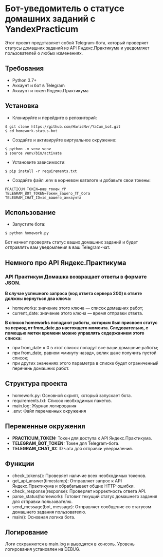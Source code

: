 # Бот-уведомитель о статусе домашних заданий с YandexPracticum

Этот проект представляет собой Telegram-бота, который проверяет статусы домашних заданий из API Яндекс.Практикума и уведомляет пользователей о любых изменениях.

## Требования
- Python 3.7+
- Аккаунт и бот в Telegram
- Аккаунт и токен Яндекс.Практикума

## Установка
- Клонируйте и перейдите в репозиторий:
```
$ git clone https://github.com/HarisNvr/YaCum_bot.git
$ cd homework-status-bot
```
- Создайте и активируйте виртуальное окружение:
```
$ python -m venv venv
$ source venv/bin/activate
```
- Установите зависимости:
```
$ pip install -r requirements.txt
```
- Создайте файл .env в корневом каталоге и добавьте свои токены:
```
PRACTICUM_TOKEN=ваш_токен_YP
TELEGRAM_BOT_TOKEN=токен_вашего_ТГ_бота
TELEGRAM_CHAT_ID=id_вашего_аккаунта
```

## Использование
- Запустите бота:
```
$ python homework.py
```
Бот начнет проверять статус ваших домашних заданий и будет отправлять вам уведомления в ваш Telegram-чат.

## Немного про API Яндекс.Практикума

### API Практикум Домашка возвращает ответы в формате JSON.

**В случае успешного запроса (код ответа сервера 200) в ответе должны вернуться два ключа:**
- homeworks: значение этого ключа — список домашних работ;
- current_date: значение этого ключа — время отправки ответа.

**В список homeworks попадают работы, которым был присвоен статус за период от from_date до настоящего момента. Следовательно, с помощью метки времени можно управлять содержанием этого списка:** 
- при from_date = 0 в этот список попадут все ваши домашние работы;
- при from_date, равном «минуту назад», велик шанс получить пустой список;
- при других значениях этого параметра в списке будет ограниченный перечень домашних работ.

## Структура проекта
- homework.py: Основной скрипт, который запускает бота.
- requirements.txt: Список необходимых пакетов.
- main.log: Журнал логирования
- .env: Файл переменных окружения

## Переменные окружения
- **PRACTICUM_TOKEN:** Токен для доступа к API Яндекс.Практикума.
- **TELEGRAM_BOT_TOKEN:** Токен для Telegram-бота.
- **TELEGRAM_CHAT_ID:** ID чата для отправки уведомлений.

## Функции
- check_tokens(): Проверяет наличие всех необходимых токенов.
- get_api_answer(timestamp): Отправляет запрос к API Яндекс.Практикума и обрабатывает общие HTTP-ошибки.
- check_response(response): Проверяет корректность ответа API.
- parse_status(homework): Готовит текущий статус домашнего задания для отправки пользователю.
- send_message(bot, message): Отправляет сообщение со статусом домашнего задания пользователю.
- main(): Основная логика бота.

## Логирование
Логи сохраняются в main.log и выводятся в консоль. Уровень логирования установлен на DEBUG.